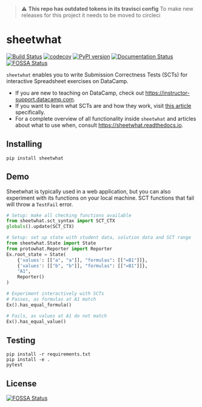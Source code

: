 > :warning: **This repo has outdated tokens in its travisci config**
> To make new releases for this project it needs to be moved to circleci

# sheetwhat

[![Build Status](https://travis-ci.org/datacamp/sheetwhat.svg?branch=master)](https://travis-ci.org/datacamp/sheetwhat)
[![codecov](https://codecov.io/gh/datacamp/sheetwhat/branch/master/graph/badge.svg)](https://codecov.io/gh/datacamp/sheetwhat)
[![PyPI version](https://badge.fury.io/py/sheetwhat.svg)](https://badge.fury.io/py/sheetwhat)
[![Documentation Status](https://readthedocs.org/projects/sheetwhat/badge/?version=latest)](https://sheetwhat.readthedocs.io/en/latest/?badge=latest)
[![FOSSA Status](https://app.fossa.io/api/projects/git%2Bgithub.com%2Fdatacamp%2Fsheetwhat.svg?type=shield)](https://app.fossa.io/projects/git%2Bgithub.com%2Fdatacamp%2Fsheetwhat?ref=badge_shield)

`sheetwhat` enables you to write Submission Correctness Tests (SCTs) for interactive Spreadsheet exercises on DataCamp.

- If you are new to teaching on DataCamp, check out https://instructor-support.datacamp.com.
- If you want to learn what SCTs are and how they work, visit [this article](https://instructor-support.datacamp.com/courses/course-development/submission-correctness-tests) specifically.
- For a complete overview of all functionality inside `sheetwhat` and articles about what to use when, consult https://sheetwhat.readthedocs.io.

## Installing

```
pip install sheetwhat
```

## Demo

Sheetwhat is typically used in a web application, but you can also experiment with its functions on your local machine.
SCT functions that fail will throw a `TestFail` error.

```python
# Setup: make all checking functions available
from sheetwhat.sct_syntax import SCT_CTX
globals().update(SCT_CTX)

# Setup: set up state with student data, solution data and SCT range
from sheetwhat.State import State
from protowhat.Reporter import Reporter
Ex.root_state = State(
    {'values': [["a", "a"]], "formulas": [["=B1"]]},
    {'values': [["b", "b"]], "formulas": [["=B1"]]},
    "A1",
    Reporter()
)

# Experiment interactively with SCTs
# Passes, as formulas at A1 match
Ex().has_equal_formula()

# Fails, as values at A1 do not match
Ex().has_equal_value()
```

## Testing

```
pip install -r requirements.txt
pip install -e .
pytest
```


## License
[![FOSSA Status](https://app.fossa.io/api/projects/git%2Bgithub.com%2Fdatacamp%2Fsheetwhat.svg?type=large)](https://app.fossa.io/projects/git%2Bgithub.com%2Fdatacamp%2Fsheetwhat?ref=badge_large)
